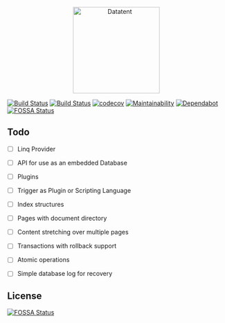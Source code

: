 <p align="center">
<img src="div/logos/logo_transparent.png" alt="Datatent" width="200">
</p>

[![Build Status](https://sebfischer83.visualstudio.com/datatent/_apis/build/status/sebfischer83.datatent?branchName=master&stageName=ubuntu-latest)](https://sebfischer83.visualstudio.com/datatent/_build/latest?definitionId=1&branchName=master)
[![Build Status](https://sebfischer83.visualstudio.com/datatent/_apis/build/status/sebfischer83.datatent?branchName=master&stageName=windows-latest)](https://sebfischer83.visualstudio.com/datatent/_build/latest?definitionId=1&branchName=master)
[![codecov](https://codecov.io/gh/sebfischer83/datatent/branch/master/graph/badge.svg)](https://codecov.io/gh/sebfischer83/datatent)
[![Maintainability](https://api.codeclimate.com/v1/badges/603bafa2eb4a69b9af00/maintainability)](https://codeclimate.com/github/sebfischer83/datatent/maintainability)
[![Dependabot](https://api.dependabot.com/badges/status?host=github&repo=sebfischer83/datatent)](https://api.dependabot.com/badges/status?host=github&repo=sebfischer83/datatent)
[![FOSSA Status](https://app.fossa.io/api/projects/git%2Bgithub.com%2Fsebfischer83%2Fdatatent.svg?type=shield)](https://app.fossa.io/projects/git%2Bgithub.com%2Fsebfischer83%2Fdatatent?ref=badge_shield)

## Todo

- [ ] Linq Provider
- [ ] API for use as an embedded Database
- [ ] Plugins
- [ ] Trigger as Plugin or Scripting Language
- [ ] Index structures
- [ ] Pages with document directory
- [ ] Content stretching over multiple pages
- [ ] Transactions with rollback support
- [ ] Atomic operations
- [ ] Simple database log for recovery


## License
[![FOSSA Status](https://app.fossa.io/api/projects/git%2Bgithub.com%2Fsebfischer83%2Fdatatent.svg?type=large)](https://app.fossa.io/projects/git%2Bgithub.com%2Fsebfischer83%2Fdatatent?ref=badge_large)